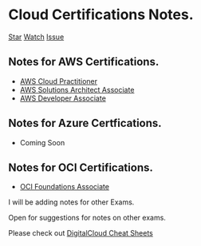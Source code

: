 # Cloud Certifications Notes.

<!-- Place this tag where you want the button to render. -->
<a class="github-button" href="https://github.com/rishabkumar7/AWSNotes" data-icon="octicon-star" data-size="large" aria-label="Star rishabkumar7/AWSNotes on GitHub">Star</a> <a class="github-button" href="https://github.com/rishabkumar7/AWSNotes/subscription" data-icon="octicon-eye" data-size="large" aria-label="Watch rishabkumar7/AWSNotes on GitHub">Watch</a> <!-- Place this tag where you want the button to render. -->
<a class="github-button" href="https://github.com/rishabkumar7/cloudnotes/issues" data-icon="octicon-issue-opened" data-size="large" aria-label="Issue rishabkumar7/cloudnotes on GitHub">Issue</a> 

## Notes for AWS Certifications.
- [AWS Cloud Practitioner](/CloudNotes/CPP.html)
- [AWS Solutions Architect Associate](/CloudNotes/SAA.html)
- [AWS Developer Associate](/CloudNotes/CDA.html)

## Notes for Azure Certfications.
- Coming Soon

## Notes for OCI Certifications.
- [OCI Foundations Associate](/CloudNotes/OCIFA.html)


I will be adding notes for other Exams.

Open for suggestions for notes on other exams. 

Please check out [DigitalCloud Cheat Sheets](https://digitalcloud.training/certification-training/)

<!-- Place this tag in your head or just before your close body tag. -->
<script async defer src="https://buttons.github.io/buttons.js"></script>
